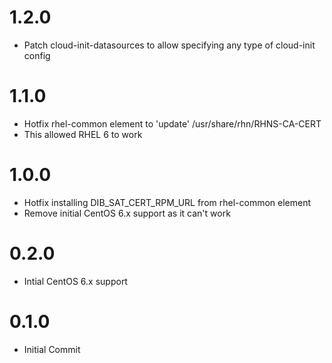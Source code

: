 # 1.2.0
* Patch cloud-init-datasources to allow specifying any type of cloud-init config

# 1.1.0
* Hotfix rhel-common element to 'update' /usr/share/rhn/RHNS-CA-CERT
 * This allowed RHEL 6 to work

# 1.0.0
* Hotfix installing DIB_SAT_CERT_RPM_URL from rhel-common element
* Remove initial CentOS 6.x support as it can't work

# 0.2.0
* Intial CentOS 6.x support

# 0.1.0

* Initial Commit
